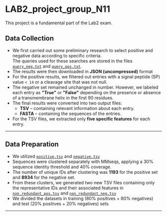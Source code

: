 # LAB2_project_group_N11
This project is a fundamental part of the Lab2 exam.

## Data Collection
- We first carried out some preliminary research to select positive and negative data according to specific criteria.  
  The queries used for these searches are stored in the files [`query_neg.txt`](query_neg.txt) and [`query_pos.txt`](query_pos.txt).
- The results were then downloaded in **JSON (uncompressed)** format
- For the positive results, we filtered out entries with a signal peptide (SP) value `< 14` or a cleavage site that was not null.  
- The negative set remained unchanged in number. However, we labeled each entry as **"True"** or **"False"** depending on the presence or absence of a transmembrane helix in the first 90 residues. 
- The final results were converted into two output files:  
  - **TSV** – containing relevant information about each entry.  
  - **FASTA** – containing the sequences of the entries.
- For the TSV files, we extracted only **five specific features** for each entry.
---
## Data Preparation 
- We utilized [`positive.tsv`](positive.tsv) and [`negative.tsv`](negative.tsv) 
- Sequences were clustered separately with MMseqs, applying a 30% sequence identity threshold and 40% coverage.
- The number of unique IDs after clustering was **1193** for the positive set and **8934** for the negative set.
- From these clusters, we generated two new TSV files containing only the representative IDs and their associated features in [`non_redundant_pos.tsv`](non_redundant_pos.tsv) and [`non_redundant_neg.tsv`](non_redundant_neg.tsv)
- We divided the datasets in training (80% positives + 80% negatives) and test (20% positives + 20% negatives) sets 
---
